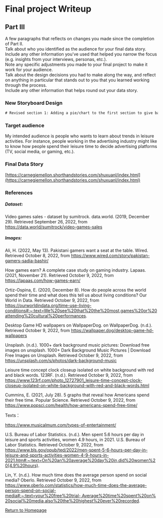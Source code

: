 # Final project Writeup

## Part III

A few paragraphs that reflects on changes you made since the completion of Part II.  
Talk about who you identified as the audience for your final data story.  
Include any other information you've used that helped you narrow the focus (e.g. insights from your interviews, personas, etc.).  
Note any specific adjustments you made to your final project to make it work for your audience.  
Talk about the design decisions you had to make along the way, and reflect on anything in particular that stands out to you that you learned working through the process.  
Include any other information that helps round out your data story. 
### New Storyboard Design
```diff
# Revised section 1: Adding a pie/chart to the first section to give background on how people used to spend their time on entertainment.
```

### Target audience
My intended audience is people who wants to learn about trends in leisure activities. For instance, people working in the advertising industry might like to know how people spend their leisure time to decide advertising platforms (TV, social media, or gaming, etc.).

### Final Data Story
[https://carnegiemellon.shorthandstories.com/shuxuanl/index.html](https://carnegiemellon.shorthandstories.com/shuxuanl/index.html)

### References

##### Dataset:

Video games sales - dataset by sumitrock. data.world. (2019, December 29). Retrieved September 26, 2022, from https://data.world/sumitrock/video-games-sales 

##### Images:

Ali, H. (2022, May 13). Pakistani gamers want a seat at the table. Wired. Retrieved October 8, 2022, from https://www.wired.com/story/pakistan-gamers-sadia-bashir/

How games earn? A complete case study on gaming industry. Lapaas. (2021, November 21). Retrieved October 9, 2022, from https://lapaas.com/how-games-earn/

Ortiz-Ospina, E. (2020, December 8). How do people across the world spend their time and what does this tell us about living conditions? Our World in Data. Retrieved October 9, 2022, from https://ourworldindata.org/time-use-living-conditions#:~:text=We%20see%20that%20the%20most,games%20or%20attending%20cultural%20performances.

Desktop Game HD wallpapers on WallpaperDog. on WallpaperDog. (n.d.). Retrieved October 9, 2022, from https://wallpaper.dog/desktop-game-hd-wallpapers

Unsplash. (n.d.). 1000+ dark background music pictures: Download free images on unsplash. 1000+ Dark Background Music Pictures | Download Free Images on Unsplash. Retrieved October 9, 2022, from https://unsplash.com/s/photos/dark-background-music

Leisure time concept clock closeup isolated on white background with red and black words. 123RF. (n.d.). Retrieved October 9, 2022, from https://www.123rf.com/photo_12727901_leisure-time-concept-clock-closeup-isolated-on-white-background-with-red-and-black-words.html

Cummins, E. (2021, July 28). 5 graphs that reveal how Americans spend their free time. Popular Science. Retrieved October 9, 2022, from https://www.popsci.com/health/how-americans-spend-free-time/

Texts：

https://www.musicalmum.com/types-of-entertainment/

U.S. Bureau of Labor Statistics. (n.d.). Men spent 5.6 hours per day in leisure and sports activities, women 4.9 hours, in 2021. U.S. Bureau of Labor Statistics. Retrieved October 9, 2022, from https://www.bls.gov/opub/ted/2022/men-spent-5-6-hours-per-day-in-leisure-and-sports-activities-women-4-9-hours-in-2021.htm#:~:text=On%20an%20average%20day%20in,did%20women%20(4.9%20hours).

Lin, Y. (n.d.). How much time does the average person spend on social media? Oberlo. Retrieved October 9, 2022, from https://www.oberlo.com/statistics/how-much-time-does-the-average-person-spend-on-social-media#:~:text=your%20free%20trial-,Average%20time%20spent%20on%20social%20media,also%20the%20highest%20ever%20recorded.

[Return to Homepage](/README.md)
